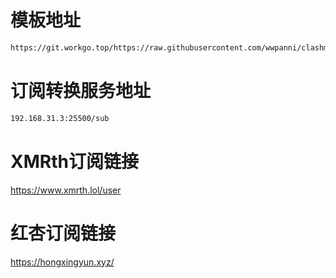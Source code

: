 # 模板地址
```sh
https://git.workgo.top/https://raw.githubusercontent.com/wwpanni/clashmuban/refs/heads/main/clash.ini
```
# 订阅转换服务地址
```sh
192.168.31.3:25500/sub
```
# XMRth订阅链接
https://www.xmrth.lol/user
# 红杏订阅链接
https://hongxingyun.xyz/
